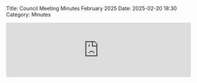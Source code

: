 Title: Council Meeting Minutes February 2025
Date: 2025-02-20 18:30
Category: Minutes

<embed width=100% style="height: -webkit-fill-available" src="https://docs.google.com/document/d/e/2PACX-1vS--JCjNJeR_lvNRbAP1MryUKO8jkqJ7I0m0HomlI3Xi8ONEpC6nK1FpSJ41VmYcTN1a8dBzvLGrJln/pub?embedded=true"></embed>

